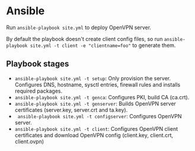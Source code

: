 # Ansible

Run `ansible-playbook site.yml` to deploy OpenVPN server.

By default the playbook doesn't create client config files, so
run `ansible-playbook site.yml -t client -e "clientname=foo"`
to generate them.


## Playbook stages
* `ansible-playbook site.yml -t setup`: Only provision the server. Configures
DNS, hostname, sysctl entries, firewall rules and installs required packages.
* `ansible-playbook site.yml -t genca`: Configures PKI, build CA (ca.crt).
* `ansible-playbook site.yml -t genserver`: Builds OpenVPN server
certificates (server.key, server.crt and ta.key).
* ` ansible-playbook site.yml -t configserver`: Configures OpenVPN server.
* `ansible-playbook site.yml -t client`: Configures OpenVPN client
certificates and download OpenVPN config (client.key, client.crt, client.ovpn)